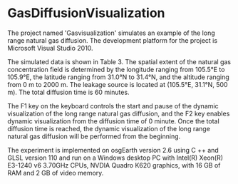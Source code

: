 # GasDiffusionVisualization

The project named 'Gasvisualization' simulates an example of the long range natural gas diffusion. The development platform for the project is Microsoft Visual Studio 2010.

The simulated data is shown in Table 3. The spatial extent of the natural gas concentration field is determined by the longitude ranging from 105.5°E to 105.9°E, the latitude ranging from 31.0°N to 31.4°N, and the altitude ranging from 0 m to 2000 m. The leakage source is located at (105.5°E, 31.1°N, 500 m). The total diffusion time is 60 minutes.

The F1 key on the keyboard controls the start and pause of the dynamic visualization of the long range natural gas diffusion, and the F2 key enables dynamic visualization from the diffusion time of 0 minute. Once the total diffusion time is reached, the dynamic visualization of the long range natural gas diffusion will be performed from the beginning.

The experiment is implemented on osgEarth version 2.6 using C ++ and GLSL version 110 and run on a Windows desktop PC with Intel(R) Xeon(R) E3-1240 v6 3.70GHz CPUs, NVDIA Quadro K620 graphics, with 16 GB of RAM and 2 GB of video memory.
